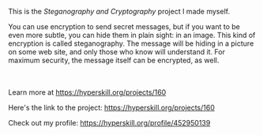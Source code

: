 This is the *Steganography and Cryptography* project I made myself.


<p>You can use encryption to send secret messages, but if you want to be even more subtle, you can hide them in plain sight: in an image. This kind of encryption is called steganography. The message will be hiding in a picture on some web site, and only those who know will understand it. For maximum security, the message itself can be encrypted, as well.</p><br/><br/>Learn more at <a href="https://hyperskill.org/projects/160?utm_source=ide&utm_medium=ide&utm_campaign=ide&utm_content=project-card">https://hyperskill.org/projects/160</a>

Here's the link to the project: https://hyperskill.org/projects/160

Check out my profile: https://hyperskill.org/profile/452950139